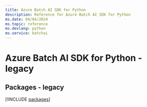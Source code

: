 ```yaml
---
title: Azure Batch AI SDK for Python
description: Reference for Azure Batch AI SDK for Python
ms.date: 04/04/2024
ms.topic: reference
ms.devlang: python
ms.service: batchai
---
```

# Azure Batch AI SDK for Python - legacy
## Packages - legacy
[!INCLUDE [packages](batch-ai-index.md)]